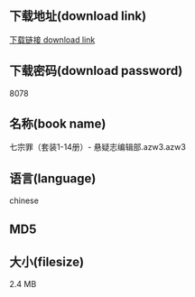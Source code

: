 ## 下载地址(download link)
[下载链接 download link](https://tutu365.netlify.app/?s=%E4%B8%83%E5%AE%97%E7%BD%AA%EF%BC%88%E5%A5%97%E8%A3%851-14%E5%86%8C%EF%BC%89-+%E6%82%AC%E7%96%91%E5%BF%97%E7%BC%96%E8%BE%91%E9%83%A8.azw3)

## 下载密码(download password)
8078

## 名称(book name)
七宗罪（套装1-14册）- 悬疑志编辑部.azw3.azw3

## 语言(language)
chinese

## MD5


## 大小(filesize)
2.4 MB
